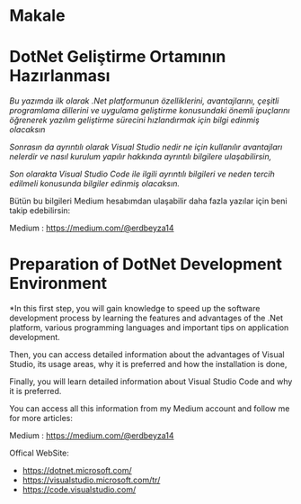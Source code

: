# Makale

 # DotNet Geliştirme Ortamının Hazırlanması
 
*Bu yazımda ilk olarak .Net platformunun özelliklerini, avantajlarını, çeşitli programlama dillerini ve uygulama geliştirme konusundaki önemli ipuçlarını öğrenerek yazılım geliştirme sürecini hızlandırmak için bilgi edinmiş olacaksın*

*Sonrasın da ayrıntılı olarak Visual Studio nedir ne için kullanılır avantajları nelerdir ve nasıl kurulum yapılır hakkında ayrıntılı bilgilere ulaşabilirsin,*


*Son olarakta Visual Studio Code ile ilgili ayrıntılı bilgileri ve neden tercih edilmeli konusunda bilgiler edinmiş olacaksın.*


Bütün bu bilgileri Medium hesabımdan ulaşabilir daha fazla yazılar için beni takip edebilirsin: 


Medium : https://medium.com/@erdbeyza14







# Preparation of DotNet Development Environment
 
*In this first step, you will gain knowledge to speed up the software development process by learning the features and advantages of the .Net platform, various programming languages ​​and important tips on application development.

Then, you can access detailed information about the advantages of Visual Studio, its usage areas, why it is preferred and how the installation is done,


Finally, you will learn detailed information about Visual Studio Code and why it is preferred.


You can access all this information from my Medium account and follow me for more articles:


Medium : https://medium.com/@erdbeyza14

 

Offical WebSite:
* https://dotnet.microsoft.com/
* https://visualstudio.microsoft.com/tr/
* https://code.visualstudio.com/
